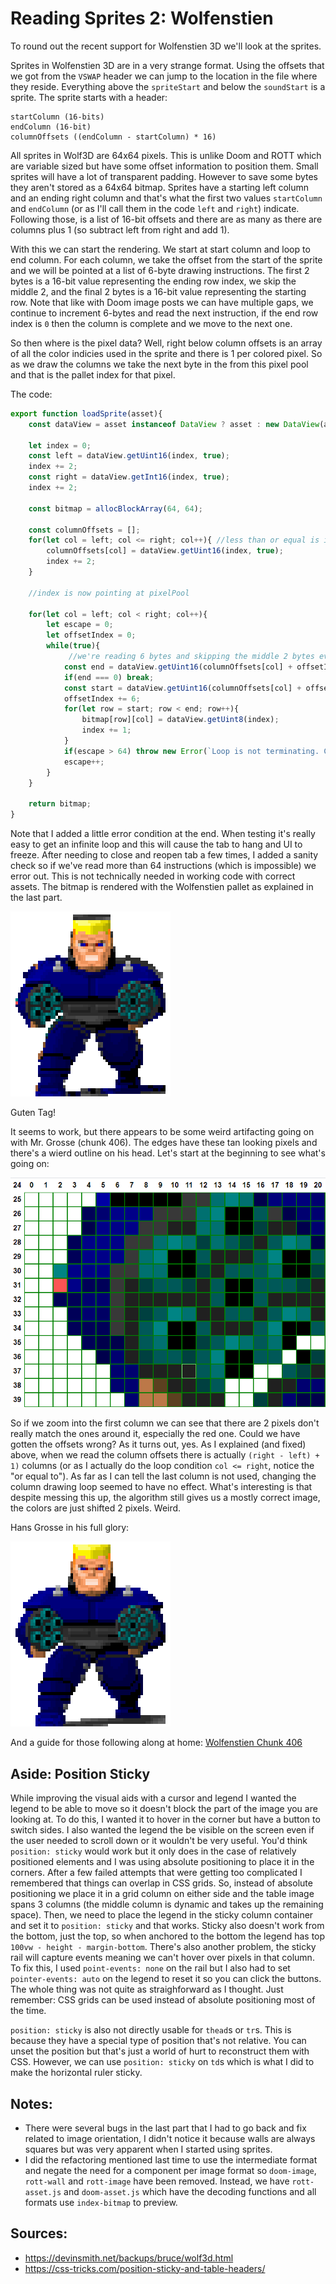 Reading Sprites 2: Wolfenstien
==============================

To round out the recent support for Wolfenstien 3D we'll look at the sprites.

Sprites in Wolfenstien 3D are in a very strange format.  Using the offsets that we got from the `VSWAP` header we can jump to the location in the file where they reside.  Everything above the `spriteStart` and below the `soundStart` is a sprite.  The sprite starts with a header:

```
startColumn (16-bits)
endColumn (16-bit)
columnOffsets ((endColumn - startColumn) * 16)
```

All sprites in Wolf3D are 64x64 pixels.  This is unlike Doom and ROTT which are variable sized but have some offset information to position them.  Small sprites will have a lot of transparent padding.  However to save some bytes they aren't stored as a 64x64 bitmap.  Sprites have a starting left column and an ending right column and that's what the first two values `startColumn` and `endColumn` (or as I'll call them in the code `left` and `right`) indicate.  Following those, is a list of 16-bit offsets and there are as many as there are columns plus 1 (so subtract left from right and add 1).

With this we can start the rendering.  We start at start column and loop to end column.  For each column, we take the offset from the start of the sprite and we will be pointed at a list of 6-byte drawing instructions.  The first 2 bytes is a 16-bit value representing the ending row index, we skip the middle 2, and the final 2 bytes is a 16-bit value representing the starting row.  Note that like with Doom image posts we can have multiple gaps, we continue to increment 6-bytes and read the next instruction, if the end row index is `0` then the column is complete and we move to the next one.

So then where is the pixel data?  Well, right below column offsets is an array of all the color indicies used in the sprite and there is 1 per colored pixel.  So as we draw the columns we take the next byte in the from this pixel pool and that is the pallet index for that pixel.

The code: 

```js
export function loadSprite(asset){
	const dataView = asset instanceof DataView ? asset : new DataView(asset);

	let index = 0;
	const left = dataView.getUint16(index, true);
	index += 2;
	const right = dataView.getInt16(index, true);
	index += 2;

	const bitmap = allocBlockArray(64, 64);

	const columnOffsets = [];
	for(let col = left; col <= right; col++){ //less than or equal is important, see below
		columnOffsets[col] = dataView.getUint16(index, true);
		index += 2;
	}

	//index is now pointing at pixelPool

	for(let col = left; col < right; col++){
		let escape = 0;
		let offsetIndex = 0;
		while(true){
			 //we're reading 6 bytes and skipping the middle 2 bytes every time
			const end = dataView.getUint16(columnOffsets[col] + offsetIndex, true) / 2;
			if(end === 0) break;
			const start = dataView.getUint16(columnOffsets[col] + offsetIndex + 4, true) / 2;
			offsetIndex += 6; 
			for(let row = start; row < end; row++){
				bitmap[row][col] = dataView.getUint8(index);
				index += 1;
			}
			if(escape > 64) throw new Error(`Loop is not terminating. Column: ${col}`);
			escape++;
		}
	}

	return bitmap;
}
```

Note that I added a little error condition at the end.  When testing it's really easy to get an infinite loop and this will cause the tab to hang and UI to freeze.  After needing to close and reopen tab a few times, I added a sanity check so if we've read more than 64 instructions (which is impossible) we error out.  This is not technically needed in working code with correct assets.  The bitmap is rendered with the Wolfenstien pallet as explained in the last part.

![Hans Grosse sprite but it looks a bit off](images/chapter10/grosse.png)

Guten Tag!

It seems to work, but there appears to be some weird artifacting going on with Mr. Grosse (chunk 406).  The edges have these tan looking pixels and there's a wierd outline on his head.  Let's start at the beginning to see what's going on:

![A zoomed in grid view of the Hans Grosse sprite showing an erronous pixel at position 2,31](images/chapter10/406-pixel-artifact.png)

So if we zoom into the first column we can see that there are 2 pixels don't really match the ones around it, especially the red one.  Could we have gotten the offsets wrong?  As it turns out, yes.  As I explained (and fixed) above, when we read the column offsets there is actually `(right - left) + 1)` columns (or as I actually do the loop condition `col <= right`, notice the "or equal to").  As far as I can tell the last column is not used, changing the column drawing loop seemed to have no effect.  What's interesting is that despite messing this up, the algorithm still gives us a mostly correct image, the colors are just shifted 2 pixels.  Weird.

Hans Grosse in his full glory:

![The final Hans Grosse sprite](images/chapter10/grosse-fixed.png)

And a guide for those following along at home: [Wolfenstien Chunk 406](https://ndesmic.github.io/webrott/visual-aids/wolf-chunk-406.html)

Aside: Position Sticky
------------------------------

While improving the visual aids with a cursor and legend I wanted the legend to be able to move so it doesn't block the part of the image you are looking at.  To do this, I wanted it to hover in the corner but have a button to switch sides.  I also wanted the legend the be visible on the screen even if the user needed to scroll down or it wouldn't be very useful.  You'd think `position: sticky` would work but it only does in the case of relatively positioned elements and I was using absolute positioning to place it in the corners.  After a few failed attempts that were getting too complicated I remembered that things can overlap in CSS grids.  So, instead of absolute positioning we place it in a grid column on either side and the table image spans 3 columns (the middle column is dynamic and takes up the remaining space).  Then, we need to place the legend in the sticky column container and set it to `position: sticky` and that works.  Sticky also doesn't work from the bottom, just the top, so when anchored to the bottom the legend has top `100vw - height - margin-bottom`.  There's also another problem, the sticky rail will capture events meaning we can't hover over pixels in that column.  To fix this, I used `point-events: none` on the rail but I also had to set `pointer-events: auto` on the legend to reset it so you can click the buttons.  The whole thing was not quite as straighforward as I thought. Just remember: CSS grids can be used instead of absolute positioning most of the time.

`position: sticky` is also not directly usable for `thead`s or `tr`s.  This is because they have a special type of position that's not relative.  You can unset the position but that's just a world of hurt to reconstruct them with CSS.  However, we can use `position: sticky` on `td`s which is what I did to make the horizontal ruler sticky.

Notes:
------

- There were several bugs in the last part that I had to go back and fix related to image orientation, I didn't notice it because walls are always squares but was very apparent when I started using sprites.
- I did the refactoring mentioned last time to use the intermediate format and negate the need for a component per image format so `doom-image`, `rott-wall` and `rott-image` have been removed.  Instead, we have `rott-asset.js` and `doom-asset.js` which have the decoding functions and all formats use `index-bitmap` to preview. 

Sources:
-------
- https://devinsmith.net/backups/bruce/wolf3d.html
- https://css-tricks.com/position-sticky-and-table-headers/